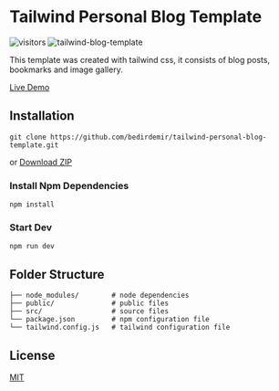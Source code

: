
# Tailwind Personal Blog Template
![visitors](https://visitor-badge.laobi.icu/badge?page_id=bedirdemir.tailwind-personal-blog-template)
![tailwind-blog-template](https://raw.githubusercontent.com/bedirdemir/tailwind-personal-website-template/main/public/img/image.jpg)

This template was created with tailwind css, it consists of blog posts, bookmarks and image gallery.

[Live Demo](https://tailwind-personal-blog-template.vercel.app/)
## Installation

    git clone https://github.com/bedirdemir/tailwind-personal-blog-template.git
or
[Download ZIP](https://github.com/bedirdemir/tailwind-personal-blog-template/archive/refs/heads/main.zip)

### Install Npm Dependencies

    npm install
### Start Dev

    npm run dev

## Folder Structure
```
├── node_modules/        # node dependencies
├── public/              # public files        
├── src/                 # source files
└── package.json         # npm configuration file
└── tailwind.config.js   # tailwind configuration file
```
## License

[MIT](https://choosealicense.com/licenses/mit/)
